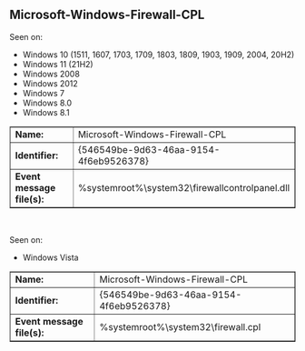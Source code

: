 ## Microsoft-Windows-Firewall-CPL

Seen on:
* Windows 10 (1511, 1607, 1703, 1709, 1803, 1809, 1903, 1909, 2004, 20H2)
* Windows 11 (21H2)
* Windows 2008
* Windows 2012
* Windows 7
* Windows 8.0
* Windows 8.1

<table border="1" class="docutils">
  <tbody>
    <tr>
      <td><b>Name:</b></td>
      <td>Microsoft-Windows-Firewall-CPL</td>
    </tr>
    <tr>
      <td><b>Identifier:</b></td>
      <td>{546549be-9d63-46aa-9154-4f6eb9526378}</td>
    </tr>
    <tr>
      <td><b>Event message file(s):</b></td>
      <td>%systemroot%\system32\firewallcontrolpanel.dll</td>
    </tr>
  </tbody>
</table>

&nbsp;

Seen on:
* Windows Vista

<table border="1" class="docutils">
  <tbody>
    <tr>
      <td><b>Name:</b></td>
      <td>Microsoft-Windows-Firewall-CPL</td>
    </tr>
    <tr>
      <td><b>Identifier:</b></td>
      <td>{546549be-9d63-46aa-9154-4f6eb9526378}</td>
    </tr>
    <tr>
      <td><b>Event message file(s):</b></td>
      <td>%systemroot%\system32\firewall.cpl</td>
    </tr>
  </tbody>
</table>

&nbsp;

